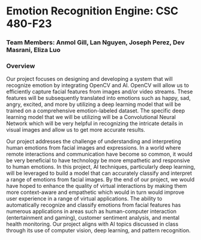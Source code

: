 # Emotion Recognition Engine: CSC 480-F23

### Team Members: Anmol Gill, Lan Nguyen, Joseph Perez, Dev Masrani, Eliza Luo

### Overview
Our project focuses on designing and developing a system that will recognize emotion by integrating OpenCV and AI. OpenCV will allow us to efficiently capture facial features from images and/or video streams. These features will be subsequently translated into emotions such as happy, sad, angry, excited, and more by utilizing a deep learning model that will be trained on a comprehensive emotion-labeled dataset. The specific deep learning model that we will be utilizing will be a Convolutional Neural Network which will be very helpful in recognizing the intricate details in visual images and allow us to get more accurate results. 

Our project addresses the challenge of understanding and interpreting human emotions from facial images and expressions. In a world where remote interactions and communication have become so common, it would be very beneficial to have technology be more empathetic and responsive to human emotions. In this project, AI techniques, particularly deep learning, will be leveraged to build a model that can accurately classify and interpret a range of emotions from facial images. By the end of our project, we would have hoped to enhance the quality of virtual interactions by making them more context-aware and empathetic which would in turn would improve user experience in a range of virtual applications. The ability to automatically recognize and classify emotions from facial features has numerous applications in areas such as human-computer interaction (entertainment and gaming), customer sentiment analysis, and mental health monitoring. Our project aligns with AI topics discussed in class through its use of computer vision, deep learning, and pattern recognition. 
